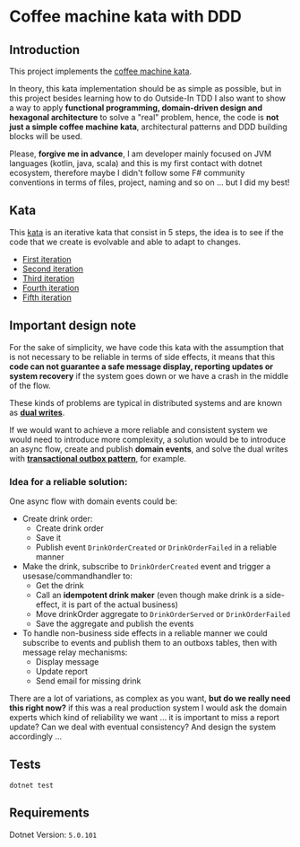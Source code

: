 # Coffee machine kata with DDD

## Introduction

This project implements the [coffee machine kata](https://simcap.github.io/coffeemachine/).

In theory, this kata implementation should be as simple as possible, but in this project besides learning how to do Outside-In TDD I also want to show a way to apply **functional programming, domain-driven design and hexagonal architecture** to solve a "real" problem, hence, the code is **not just a simple coffee machine kata**, architectural patterns and DDD building blocks will be used.

Please, **forgive me in advance**, I am developer mainly focused on JVM languages (kotlin, java, scala) and this is my first contact with dotnet ecosystem, therefore maybe I didn't follow some F# community conventions in terms of files, project, naming and so on ... but I did my best!

## Kata

This [kata](https://simcap.github.io/coffeemachine/) is an iterative kata that consist in 5 steps, the idea is to see if the code that we create is evolvable and able to adapt to changes.

- [First iteration](https://simcap.github.io/coffeemachine/cm-first-iteration.html)
- [Second iteration](https://simcap.github.io/coffeemachine/cm-second-iteration.html)
- [Third iteration](https://simcap.github.io/coffeemachine/cm-third-iteration.html)
- [Fourth iteration](https://simcap.github.io/coffeemachine/cm-fourth-iteration.html)
- [Fifth iteration](https://simcap.github.io/coffeemachine/cm-fifth-iteration.html)

## Important design note

For the sake of simplicity, we have code this kata with the assumption that is not necessary to be reliable in terms of side effects, it means that this **code can not guarantee a safe message display, reporting updates or system recovery** if the system goes down or we have a crash in the middle of the flow.

These kinds of problems are typical in distributed systems and are known as [**dual writes**](https://thorben-janssen.com/dual-writes/).

If we would want to achieve a more reliable and consistent system we would need to introduce more complexity, a solution would be to introduce an async flow, create and publish **domain events**, and solve the dual writes with [**transactional outbox pattern**](https://microservices.io/patterns/data/transactional-outbox.html), for example.

### Idea for a reliable solution:

One async flow with domain events could be:
 
- Create drink order:
    - Create drink order
    - Save it 
    - Publish event `DrinkOrderCreated` or `DrinkOrderFailed` in a reliable manner
- Make the drink, subscribe to `DrinkOrderCreated` event and trigger a usesase/commandhandler to:
    - Get the drink 
    - Call an **idempotent drink maker** (even though make drink is a side-effect, it is part of the actual business)
    - Move drinkOrder aggregate to `DrinkOrderServed` or `DrinkOrderFailed`
    - Save the aggregate and publish the events
- To handle non-business side effects in a reliable manner we could subscribe to events and publish them to an outboxs tables, then with message relay mechanisms:
    - Display message 
    - Update report
    - Send email for missing drink

There are a lot of variations, as complex as you want, **but do we really need this right now?** if this was a real production system I would ask the domain experts which kind of reliability we want ... it is important to miss a report update? Can we deal with eventual consistency? And design the system accordingly ...

## Tests

```shell
dotnet test
```

## Requirements

 Dotnet Version: `5.0.101`
